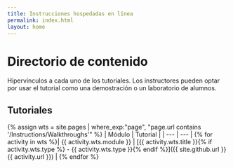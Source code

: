 ```yaml
---
title: Instrucciones hospedadas en línea
permalink: index.html
layout: home
---
```


# Directorio de contenido

Hipervínculos a cada uno de los tutoriales. Los instructores pueden optar por usar el tutorial como una demostración o un laboratorio de alumnos. 

## Tutoriales

{% assign wts = site.pages | where_exp:"page", "page.url contains '/Instructions/Walkthroughs'" %}
| Módulo | Tutorial |
| --- | --- | 
{% for activity in wts %}| {{ activity.wts.module }} | [{{ activity.wts.title }}{% if activity.wts.type %} - {{ activity.wts.type }}{% endif %}]({{ site.github.url }}{{ activity.url }}) |
{% endfor %}

